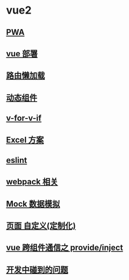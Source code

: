 # vue2

## [PWA](./PWA.md)

## [vue 部署](./depoly.md)

## [路由懒加载](./router-lazyload.md)

## [动态组件](./dynamic-components.md)

## [v-for-v-if](./v-for-v-if.md)

## [Excel 方案](./excel.md)

## [eslint](./eslint.md)

## [webpack 相关](./webpack.md)

## [Mock 数据模拟](./mock.md)

## [页面 自定义(定制化)](./page-custom.md)

## [vue 跨组件通信之 provide/inject](./provide-inject.md)

## [开发中碰到的问题]('./dev-question.md')
